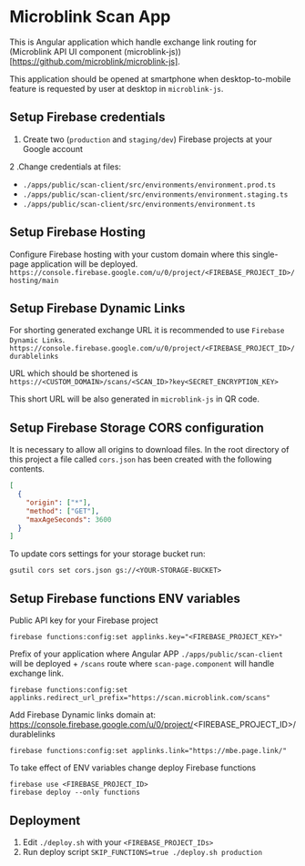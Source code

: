 # Microblink Scan App

This is Angular application which handle exchange link routing for (Microblink API UI component (microblink-js))[https://github.com/microblink/microblink-js].  

This application should be opened at smartphone when desktop-to-mobile feature is requested by user at desktop in `microblink-js`.

## Setup Firebase credentials

1. Create two (`production` and `staging/dev`) Firebase projects at your Google account

2 .Change credentials at files:

- `./apps/public/scan-client/src/environments/environment.prod.ts`
- `./apps/public/scan-client/src/environments/environment.staging.ts`
- `./apps/public/scan-client/src/environments/environment.ts`

## Setup Firebase Hosting

Configure Firebase hosting with your custom domain where this single-page application will be deployed.  
`https://console.firebase.google.com/u/0/project/<FIREBASE_PROJECT_ID>/hosting/main`

## Setup Firebase Dynamic Links

For shorting generated exchange URL it is recommended to use `Firebase Dynamic Links`.  
`https://console.firebase.google.com/u/0/project/<FIREBASE_PROJECT_ID>/durablelinks`  

URL which should be shortened is `https://<CUSTOM_DOMAIN>/scans/<SCAN_ID>?key<SECRET_ENCRYPTION_KEY>`

This short URL will be also generated in `microblink-js` in QR code.

## Setup Firebase Storage CORS configuration

It is necessary to allow all origins to download files. 
In the root directory of this project a file called `cors.json` has been created with the following contents. 
```json
[
  {
    "origin": ["*"],
    "method": ["GET"],
    "maxAgeSeconds": 3600
  }
]
```
To update cors settings for your storage bucket run:
```
gsutil cors set cors.json gs://<YOUR-STORAGE-BUCKET>
```

## Setup Firebase functions ENV variables

Public API key for your Firebase project
```
firebase functions:config:set applinks.key="<FIREBASE_PROJECT_KEY>"
```

Prefix of your application where Angular APP `./apps/public/scan-client` will be deployed + `/scans` route where `scan-page.component` will handle exchange link.
```
firebase functions:config:set applinks.redirect_url_prefix="https://scan.microblink.com/scans"
```

Add Firebase Dynamic links domain at:
https://console.firebase.google.com/u/0/project/<FIREBASE_PROJECT_ID>/durablelinks
```
firebase functions:config:set applinks.link="https://mbe.page.link/"
```

To take effect of ENV variables change deploy Firebase functions
```
firebase use <FIREBASE_PROJECT_ID>
firebase deploy --only functions
```

## Deployment

1. Edit `./deploy.sh` with your `<FIREBASE_PROJECT_IDs>`  
2. Run deploy script `SKIP_FUNCTIONS=true ./deploy.sh production`


